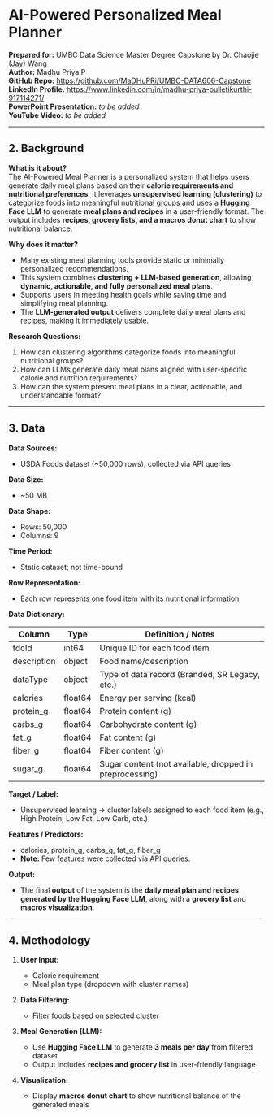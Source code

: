# AI-Powered Personalized Meal Planner

**Prepared for:** UMBC Data Science Master Degree Capstone by Dr. Chaojie (Jay) Wang  
**Author:** Madhu Priya P  
**GitHub Repo:** https://github.com/MaDHuPRi/UMBC-DATA606-Capstone  
**LinkedIn Profile:** https://www.linkedin.com/in/madhu-priya-pulletikurthi-917114271/   
**PowerPoint Presentation:** _to be added_  
**YouTube Video:** _to be added_  

---

## 2. Background

**What is it about?**  
The AI-Powered Meal Planner is a personalized system that helps users generate daily meal plans based on their **calorie requirements and nutritional preferences**. It leverages **unsupervised learning (clustering)** to categorize foods into meaningful nutritional groups and uses a **Hugging Face LLM** to generate **meal plans and recipes** in a user-friendly format. The output includes **recipes, grocery lists, and a macros donut chart** to show nutritional balance.  

**Why does it matter?**  
- Many existing meal planning tools provide static or minimally personalized recommendations.  
- This system combines **clustering + LLM-based generation**, allowing **dynamic, actionable, and fully personalized meal plans**.  
- Supports users in meeting health goals while saving time and simplifying meal planning.  
- The **LLM-generated output** delivers complete daily meal plans and recipes, making it immediately usable.  

**Research Questions:**  
1. How can clustering algorithms categorize foods into meaningful nutritional groups?  
2. How can LLMs generate daily meal plans aligned with user-specific calorie and nutrition requirements?  
3. How can the system present meal plans in a clear, actionable, and understandable format?  

---

## 3. Data

**Data Sources:**  
- USDA Foods dataset (~50,000 rows), collected via API queries  

**Data Size:**  
- ~50 MB  

**Data Shape:**  
- Rows: 50,000  
- Columns: 9  

**Time Period:**  
- Static dataset; not time-bound  

**Row Representation:**  
- Each row represents one food item with its nutritional information  

**Data Dictionary:**  

| Column       | Type    | Definition / Notes |
|------------|--------|------------------|
| fdcId      | int64  | Unique ID for each food item |
| description| object | Food name/description |
| dataType   | object | Type of data record (Branded, SR Legacy, etc.) |
| calories   | float64| Energy per serving (kcal) |
| protein_g  | float64| Protein content (g) |
| carbs_g    | float64| Carbohydrate content (g) |
| fat_g      | float64| Fat content (g) |
| fiber_g    | float64| Fiber content (g) |
| sugar_g    | float64| Sugar content (not available, dropped in preprocessing) |

**Target / Label:**  
- Unsupervised learning → cluster labels assigned to each food item (e.g., High Protein, Low Fat, Low Carb, etc.)  

**Features / Predictors:**  
- calories, protein_g, carbs_g, fat_g, fiber_g  
- **Note:** Few features were collected via API queries.  

**Output:**  
- The final **output** of the system is the **daily meal plan and recipes generated by the Hugging Face LLM**, along with a **grocery list** and **macros visualization**.  

---

## 4. Methodology

1. **User Input:**  
   - Calorie requirement  
   - Meal plan type (dropdown with cluster names)  

2. **Data Filtering:**  
   - Filter foods based on selected cluster  

3. **Meal Generation (LLM):**  
   - Use **Hugging Face LLM** to generate **3 meals per day** from filtered dataset  
   - Output includes **recipes and grocery list** in user-friendly language  

4. **Visualization:**  
   - Display **macros donut chart** to show nutritional balance of the generated meals  

